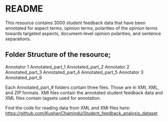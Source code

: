 # README 
This resource contains 3000 student feedback data that have been annotated for aspect terms, opinion terms, polarities of the opinion terms towards targeted aspects, document-level opinion polarities, and sentence separations.

## Folder Structure of the resource;

Annotator 1
	Annotated_part_1
Annotated_part_2
Annotator 2
	Annotated_part_3
	Annotated_part_4
	Annotated_part_5
Annotator 3
	Annotated_part_6

Each Annotated_part_# folders contain three files. Those are in XMI, XML, and ZIP formats. 
XMI files contain the annotated student feedback data and XML files contain tagsets used for annotation.

Find the code for reading data from XML and XMI files here: https://github.com/KushanChamindu/Student_feedback_analysis_dataset
